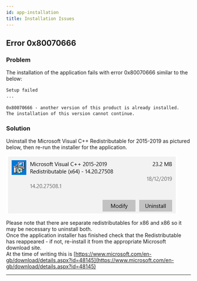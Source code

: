 ```yaml
---
id: app-installation
title: Installation Issues
---
```


## Error 0x80070666

### Problem 

The installation of the application fails with error 0x80070666 similar to the below:

```
Setup failed
...

0x80070666 - another version of this product is already installed.  
The installation of this version cannot continue.
```


### Solution

Uninstall the Microsoft Visual C++ Redistributable for 2015-2019 as pictured below, then re-run the installer for the application.

![Microsoft Visual C++ 2015 Redistributable](assets/q-app/VSC++Redist.png)  

Please note that there are separate redistributables for x86 and x86 so it may be necessary to uninstall both.  
Once the application installer has finished check that the Redistributable has reappeared - if not, re-install it from the appropriate Microsoft download site.  
At the time of writing this is [https://www.microsoft.com/en-gb/download/details.aspx?id=48145](https://www.microsoft.com/en-gb/download/details.aspx?id=48145)



---
